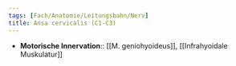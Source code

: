 ```yaml
---
tags: [Fach/Anatomie/Leitungsbahn/Nerv]
title: Ansa cervicalis (C1-C3)
---
```

- **Motorische Innervation**:: [[M. geniohyoideus]], [[Infrahyoidale Muskulatur]]